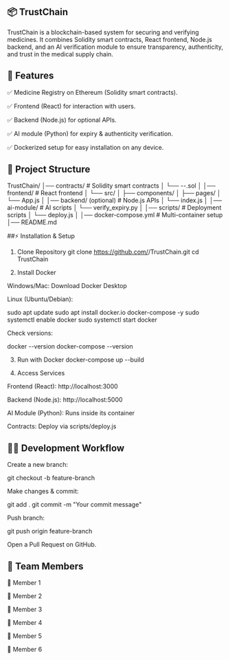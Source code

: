 ## 📦 TrustChain

TrustChain is a blockchain-based system for securing and verifying medicines.
It combines Solidity smart contracts, React frontend, Node.js backend, and an AI verification module to ensure transparency, authenticity, and trust in the medical supply chain.

## 🚀 Features

✅ Medicine Registry on Ethereum (Solidity smart contracts).

✅ Frontend (React) for interaction with users.

✅ Backend (Node.js) for optional APIs.

✅ AI module (Python) for expiry & authenticity verification.

✅ Dockerized setup for easy installation on any device.

## 📂 Project Structure
TrustChain/
│── contracts/          # Solidity smart contracts
│   └── --.sol
│
│── frontend/           # React frontend
│   └── src/
│       ├── components/
│       ├── pages/
│       └── App.js
│
│── backend/ (optional) # Node.js APIs
│   └── index.js
│
│── ai-module/          # AI scripts
│   └── verify_expiry.py
│
│── scripts/            # Deployment scripts
│   └── deploy.js
│
│── docker-compose.yml  # Multi-container setup
│── README.md

##⚡ Installation & Setup
 1. Clone Repository
git clone https://github.com/<your-username>/TrustChain.git
cd TrustChain

2. Install Docker

Windows/Mac: Download Docker Desktop

Linux (Ubuntu/Debian):

sudo apt update
sudo apt install docker.io docker-compose -y
sudo systemctl enable docker
sudo systemctl start docker


Check versions:

docker --version
docker-compose --version

3. Run with Docker
docker-compose up --build

4. Access Services

Frontend (React): http://localhost:3000

Backend (Node.js): http://localhost:5000

AI Module (Python): Runs inside its container

Contracts: Deploy via scripts/deploy.js

## 👨‍💻 Development Workflow

Create a new branch:

git checkout -b feature-branch


Make changes & commit:

git add .
git commit -m "Your commit message"


Push branch:

git push origin feature-branch


Open a Pull Request on GitHub.

## 🤝 Team Members

👤 Member 1

👤 Member 2

👤 Member 3

👤 Member 4

👤 Member 5

👤 Member 6